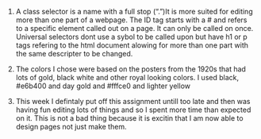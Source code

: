 1. A class selector is a name with a full stop (“.”)It is more suited for editing more than one part of a webpage. The ID tag starts with a # and refers to a specific element called out on a page. It can only be called on once. Universal selectors dont use a sybol to be called upon but have h1 or p tags refering to the html document alowing for more than one part with the same descripter to be changed. 

2. The colors I chose were based on the posters from the 1920s that had lots of gold, black white and other royal looking colors. I used black, #e6b400 and day gold and #fffce0 and lighter yellow

3. This week I defintaly put off this assignment untill too late and then was having fun editing lots of things and so I spent more time than expected on it. This is not a bad thing because it is excitin that I am now able to design pages not just make them. 
